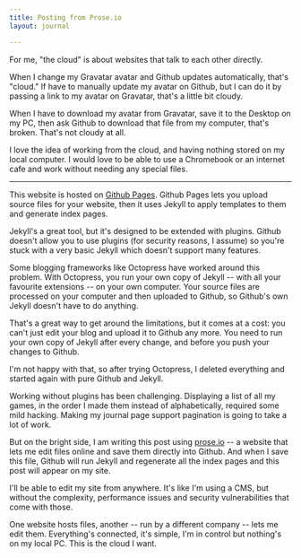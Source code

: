 ```yaml
---
title: Posting from Prose.io
layout: journal

---
```


For me, "the cloud" is about websites that talk to each other directly.

When I change my Gravatar avatar and Github updates automatically, that's "cloud." If have to manually update my avatar on Github, but I can do it by passing a link to my avatar on Gravatar, that's a little bit cloudy.

When I have to download my avatar from Gravatar, save it to the Desktop on my PC, then ask Github to download that file from my computer, that's broken. That's not cloudy at all.

I love the idea of working from the cloud, and having nothing stored on my local computer. I would love to be able to use a Chromebook or an internet cafe and work without needing any special files.

* * *

This website is hosted on [Github Pages](http://pages.github.com/). Github Pages lets you upload source files for your website, then it uses Jekyll to apply templates to them and generate index pages.

Jekyll's a great tool, but it's designed to be extended with plugins. Github doesn't allow you to use plugins (for security reasons, I assume) so you're stuck with a very basic Jekyll which doesn't support many features.

Some blogging frameworks like Octopress have worked around this problem. With Octopress, you run your own copy of Jekyll -- with all your favourite extensions -- on your own computer. Your source files are processed on your computer and then uploaded to Github, so Github's own Jekyll doesn't have to do anything.

That's a great way to get around the limitations, but it comes at a cost: you can't just edit your blog and upload it to Github any more. You need to run your own copy of Jekyll after every change, and before you push your changes to Github.

I'm not happy with that, so after trying Octopress, I deleted everything and started again with pure Github and Jekyll.

Working without plugins has been challenging. Displaying a list of all my games, in the order I made them instead of alphabetically, required some mild hacking. Making my journal page support pagination is going to take a lot of work.

But on the bright side, I am writing this post using [prose.io](http://prose.io) -- a website that lets me edit files online and save them directly into Github. And when I save this file, Github will run Jekyll and regenerate all the index pages and this post will appear on my site.

I'll be able to edit my site from anywhere. It's like I'm using a CMS, but without the complexity, performance issues and security vulnerabilities that come with those.

One website hosts files, another -- run by a different company -- lets me edit them. Everything's connected, it's simple, I'm in control but nothing's on my local PC. This is the cloud I want.
